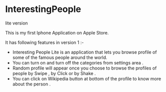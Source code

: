 InterestingPeople
=================

lite version 


This is my first Iphone Application on Apple Store.

It has following features in version 1 :-

- Interesting People Lite is an application that lets you browse profile of some of the famous people around the world.
- You can turn on and turn off the categories from settings area .
- Random profile will appear once you choose to browse the profiles of people by Swipe , by Click or by Shake .
- You can click on Wikipedia button at bottom of the profile to know more about the person .



